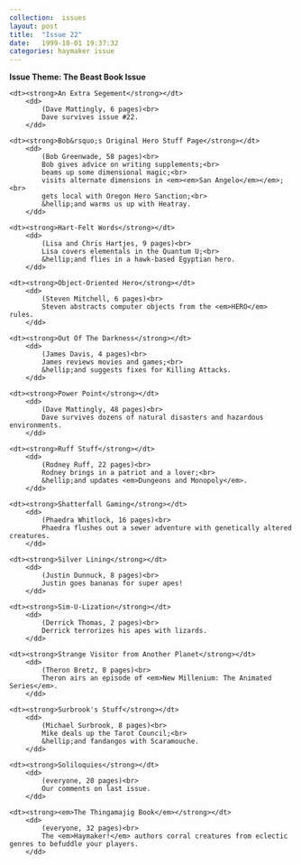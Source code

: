 ```yaml
---
collection:  issues
layout: post
title:  "Issue 22"
date:   1999-10-01 19:37:32
categories: haymaker issue
---
```


<dl>
	<dt class="theme"><strong>Issue Theme: The Beast Book Issue</theme></strong></dt>

	<dt><strong>An Extra Segement</strong></dt>
		<dd>
		 	(Dave Mattingly, 6 pages)<br>
			Dave survives issue #22.
		</dd>

	<dt><strong>Bob&rsquo;s Original Hero Stuff Page</strong></dt>
		<dd>
		 	(Bob Greenwade, 58 pages)<br>
			Bob gives advice on writing supplements;<br>
			beams up some dimensional magic;<br>
			visits alternate dimensions in <em><em>San Angelo</em></em>;<br>
			gets local with Oregon Hero Sanction;<br>
			&hellip;and warms us up with Heatray.
		</dd>
		
	<dt><strong>Hart-Felt Words</strong></dt>
		<dd>
		 	(Lisa and Chris Hartjes, 9 pages)<br>
			Lisa covers elementals in the Quantum U;<br>
			&hellip;and flies in a hawk-based Egyptian hero.
		</dd>

	<dt><strong>Object-Oriented Hero</strong></dt>
		<dd>
		 	(Steven Mitchell, 6 pages)<br>
			Steven abstracts computer objects from the <em>HERO</em> rules.
		</dd>

	<dt><strong>Out Of The Darkness</strong></dt>
		<dd>
		 	(James Davis, 4 pages)<br>
			James reviews movies and games;<br>
			&hellip;and suggests fixes for Killing Attacks.
		</dd>

	<dt><strong>Power Point</strong></dt>
		<dd>
		 	(Dave Mattingly, 48 pages)<br>
			Dave survives dozens of natural disasters and hazardous environments.
		</dd>
	
	<dt><strong>Ruff Stuff</strong></dt>
		<dd>
		 	(Rodney Ruff, 22 pages)<br>
			Rodney brings in a patriot and a lover;<br>
			&hellip;and updates <em>Dungeons and Monopoly</em>.
		</dd>
	
	<dt><strong>Shatterfall Gaming</strong></dt>
		<dd>
		 	(Phaedra Whitlock, 16 pages)<br>
			Phaedra flushes out a sewer adventure with genetically altered creatures.
		</dd>
	
	<dt><strong>Silver Lining</strong></dt>
		<dd>
		 	(Justin Dunnuck, 8 pages)<br>
			Justin goes bananas for super apes!
		</dd>
	
	<dt><strong>Sim-U-Lization</strong></dt>
		<dd>
		 	(Derrick Thomas, 2 pages)<br>
			Derrick terrorizes his apes with lizards.
		</dd>
			
	<dt><strong>Strange Visitor from Another Planet</strong></dt>
		<dd>
		 	(Theron Bretz, 8 pages)<br>
			Theron airs an episode of <em>New Millenium: The Animated Series</em>.
		</dd>
	
	<dt><strong>Surbrook's Stuff</strong></dt>
		<dd>
		 	(Michael Surbrook, 8 pages)<br>
			Mike deals up the Tarot Council;<br>
			&hellip;and fandangos with Scaramouche.
		</dd>

	<dt><strong>Soliloquies</strong></dt>
		<dd>
		 	(everyone, 20 pages)<br>
			Our comments on last issue.
		</dd>
		
	<dt><strong><em>The Thingamajig Book</em></strong></dt>
		<dd>
		 	(everyone, 32 pages)<br>
			The <em>Haymaker!</em> authors corral creatures from eclectic genres to befuddle your players.
		</dd>	
		
</dl>